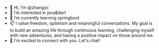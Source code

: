 - 👋 Hi, I’m @zhangyc
- 👀 I’m interested in java&dart
- 🌱 I’m currently learning springboot
- 📫 I value freedom, optimism and meaningful conversations. My goal is to build an amazing life through continuous learning, challenging myself with new adventures, and having a positive impact on those around me.
- 👋 I'm excited to connect with you. Let's chat! 

<!---
zhangyc/zhangyc is a ✨ special ✨ repository because its `README.md` (this file) appears on your GitHub profile.
You can click the Preview link to take a look at your changes.
--->
